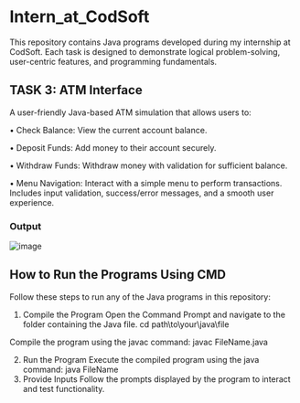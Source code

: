 # Intern_at_CodSoft
This repository contains Java programs developed during my internship at CodSoft. Each task is designed to demonstrate logical problem-solving, user-centric features, and programming fundamentals.

## TASK 3: ATM Interface
A user-friendly Java-based ATM simulation that allows users to:

• Check Balance: View the current account balance.

• Deposit Funds: Add money to their account securely.

• Withdraw Funds: Withdraw money with validation for sufficient balance.

• Menu Navigation: Interact with a simple menu to perform transactions. Includes input validation, success/error messages, and a smooth user experience.

### Output
![image](https://github.com/user-attachments/assets/f7480bad-78bd-429e-9019-1cd6b4b76827)

## How to Run the Programs Using CMD
Follow these steps to run any of the Java programs in this repository:

1. Compile the Program
Open the Command Prompt and navigate to the folder containing the Java file. cd path\to\your\java\file

Compile the program using the javac command: javac FileName.java

2. Run the Program
Execute the compiled program using the java command: java FileName
3. Provide Inputs
Follow the prompts displayed by the program to interact and test functionality.

